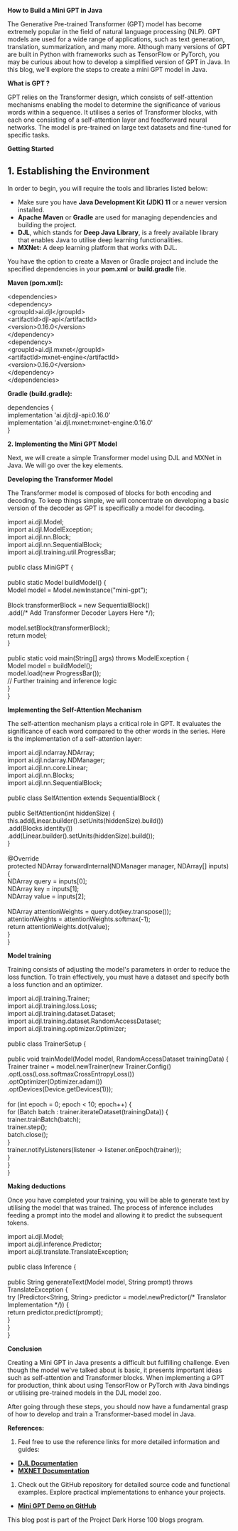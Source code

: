 **How to Build a Mini GPT in Java**

The Generative Pre-trained Transformer (GPT) model has become extremely popular in the field of natural language processing (NLP). GPT models are used for a wide range of applications, such as text generation, translation, summarization, and many more. Although many versions of GPT are built in Python with frameworks such as TensorFlow or PyTorch, you may be curious about how to develop a simplified version of GPT in Java. In this blog, we'll explore the steps to create a mini GPT model in Java.

**What is GPT ?**

GPT relies on the Transformer design, which consists of self-attention mechanisms enabling the model to determine the significance of various words within a sequence. It utilises a series of Transformer blocks, with each one consisting of a self-attention layer and feedforward neural networks. The model is pre-trained on large text datasets and fine-tuned for specific tasks.

**Getting Started**

## **1\. Establishing the Environment**

In order to begin, you will require the tools and libraries listed below:

- Make sure you have **Java Development Kit (JDK) 11** or a newer version installed.
- **Apache Maven** or **Gradle** are used for managing dependencies and building the project.
- **DJL**, which stands for **Deep Java Library**, is a freely available library that enables Java to utilise deep learning functionalities.
- **MXNet:** A deep learning platform that works with DJL.

You have the option to create a Maven or Gradle project and include the specified dependencies in your **pom.xml** or **build.gradle** file.

**Maven (pom.xml):**

&lt;dependencies&gt;  
&lt;dependency&gt;  
&lt;groupId&gt;ai.djl&lt;/groupId&gt;  
&lt;artifactId&gt;djl-api&lt;/artifactId&gt;  
&lt;version&gt;0.16.0&lt;/version&gt;  
&lt;/dependency&gt;  
&lt;dependency&gt;  
&lt;groupId&gt;ai.djl.mxnet&lt;/groupId&gt;  
&lt;artifactId&gt;mxnet-engine&lt;/artifactId&gt;  
&lt;version&gt;0.16.0&lt;/version&gt;  
&lt;/dependency&gt;  
&lt;/dependencies&gt;

**Gradle (build.gradle):**

dependencies {  
implementation 'ai.djl:djl-api:0.16.0'  
implementation 'ai.djl.mxnet:mxnet-engine:0.16.0'  
}

**2\. Implementing the Mini GPT Model**

Next, we will create a simple Transformer model using DJL and MXNet in Java. We will go over the key elements.

**Developing the Transformer Model**

The Transformer model is composed of blocks for both encoding and decoding. To keep things simple, we will concentrate on developing a basic version of the decoder as GPT is specifically a model for decoding.

import ai.djl.Model;  
import ai.djl.ModelException;  
import ai.djl.nn.Block;  
import ai.djl.nn.SequentialBlock;  
import ai.djl.training.util.ProgressBar;  
<br/>public class MiniGPT {  
<br/>public static Model buildModel() {  
Model model = Model.newInstance("mini-gpt");  
<br/>Block transformerBlock = new SequentialBlock()  
.add(/\* Add Transformer Decoder Layers Here \*/);  
<br/>model.setBlock(transformerBlock);  
return model;  
}  
<br/>public static void main(String\[\] args) throws ModelException {  
Model model = buildModel();  
model.load(new ProgressBar());  
// Further training and inference logic  
}  
}

**Implementing the Self-Attention Mechanism**

The self-attention mechanism plays a critical role in GPT. It evaluates the significance of each word compared to the other words in the series. Here is the implementation of a self-attention layer:

import ai.djl.ndarray.NDArray;  
import ai.djl.ndarray.NDManager;  
import ai.djl.nn.core.Linear;  
import ai.djl.nn.Blocks;  
import ai.djl.nn.SequentialBlock;  
<br/>public class SelfAttention extends SequentialBlock {  
<br/>public SelfAttention(int hiddenSize) {  
this.add(Linear.builder().setUnits(hiddenSize).build())  
.add(Blocks.identity())  
.add(Linear.builder().setUnits(hiddenSize).build());  
}  
<br/>@Override  
protected NDArray forwardInternal(NDManager manager, NDArray\[\] inputs) {  
NDArray query = inputs\[0\];  
NDArray key = inputs\[1\];  
NDArray value = inputs\[2\];  
<br/>NDArray attentionWeights = query.dot(key.transpose());  
attentionWeights = attentionWeights.softmax(-1);  
return attentionWeights.dot(value);  
}  
}

**Model training**

Training consists of adjusting the model's parameters in order to reduce the loss function. To train effectively, you must have a dataset and specify both a loss function and an optimizer.

import ai.djl.training.Trainer;  
import ai.djl.training.loss.Loss;  
import ai.djl.training.dataset.Dataset;  
import ai.djl.training.dataset.RandomAccessDataset;  
import ai.djl.training.optimizer.Optimizer;  
<br/>public class TrainerSetup {  
<br/>public void trainModel(Model model, RandomAccessDataset trainingData) {  
Trainer trainer = model.newTrainer(new Trainer.Config()  
.optLoss(Loss.softmaxCrossEntropyLoss())  
.optOptimizer(Optimizer.adam())  
.optDevices(Device.getDevices(1)));  
<br/>for (int epoch = 0; epoch < 10; epoch++) {  
for (Batch batch : trainer.iterateDataset(trainingData)) {  
trainer.trainBatch(batch);  
trainer.step();  
batch.close();  
}  
trainer.notifyListeners(listener -> listener.onEpoch(trainer));  
}  
}  
}

**Making deductions**

Once you have completed your training, you will be able to generate text by utilising the model that was trained. The process of inference includes feeding a prompt into the model and allowing it to predict the subsequent tokens.

import ai.djl.Model;  
import ai.djl.inference.Predictor;  
import ai.djl.translate.TranslateException;  
<br/>public class Inference {  
<br/>public String generateText(Model model, String prompt) throws TranslateException {  
try (Predictor&lt;String, String&gt; predictor = model.newPredictor(/\* Translator Implementation \*/)) {  
return predictor.predict(prompt);  
}  
}  
}

**Conclusion**

Creating a Mini GPT in Java presents a difficult but fulfilling challenge. Even though the model we've talked about is basic, it presents important ideas such as self-attention and Transformer blocks. When implementing a GPT for production, think about using TensorFlow or PyTorch with Java bindings or utilising pre-trained models in the DJL model zoo.

After going through these steps, you should now have a fundamental grasp of how to develop and train a Transformer-based model in Java.

**References:**

1. Feel free to use the reference links for more detailed information and guides:

- [**DJL Documentation**](https://docs.djl.ai/master/docs/index.html)
- [**MXNET Documentation**](https://mxnet.apache.org/versions/1.9.1/api)

1. Check out the GitHub repository for detailed source code and functional examples. Explore practical implementations to enhance your projects.

- [**Mini GPT Demo on GitHub**](https://github.com/vtg04/Mini_GPT)

This blog post is part of the Project Dark Horse 100 blogs program.
